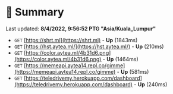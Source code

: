 # 📖 Summary
Last updated: **8/4/2022, 9:56:52 PTG "Asia/Kuala_Lumpur"**

- `GET` [https://shrt.ml](https://shrt.ml) - **Up** (1843ms)
- `GET` [https://hst.aytea.ml/](https://hst.aytea.ml/) - **Up** (210ms)
- `GET` [https://color.aytea.ml/4b31d6.png](https://color.aytea.ml/4b31d6.png) - **Up** (1464ms)
- `GET` [https://memeapi.aytea14.repl.co/gimme](https://memeapi.aytea14.repl.co/gimme) - **Up** (581ms)
- `GET` [https://teledrivemy.herokuapp.com/dashboard](https://teledrivemy.herokuapp.com/dashboard) - **Up** (240ms)
